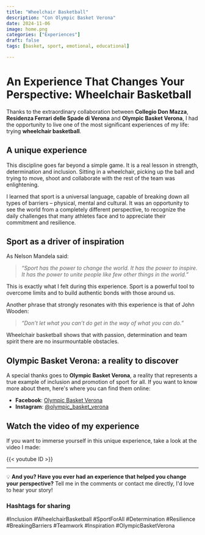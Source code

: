 ```yaml
---
title: "Wheelchair Basketball"
description: "Con Olympic Basket Verona"
date: 2024-11-06
image: home.png
categories: ["Experiences"]
draft: false
tags: [basket, sport, emotional, educational]

---
```


# An Experience That Changes Your Perspective: Wheelchair Basketball

Thanks to the extraordinary collaboration between **Collegio Don Mazza**, **Residenza Ferrari delle Spade di Verona** and **Olympic Basket Verona**, I had the opportunity to live one of the most significant experiences of my life: trying **wheelchair basketball**.

## A unique experience

This discipline goes far beyond a simple game. It is a real lesson in strength, determination and inclusion. Sitting in a wheelchair, picking up the ball and trying to move, shoot and collaborate with the rest of the team was enlightening.

I learned that sport is a universal language, capable of breaking down all types of barriers – physical, mental and cultural. It was an opportunity to see the world from a completely different perspective, to recognize the daily challenges that many athletes face and to appreciate their commitment and resilience.

## Sport as a driver of inspiration

As Nelson Mandela said:
> *“Sport has the power to change the world. It has the power to inspire. It has the power to unite people like few other things in the world.”*

This is exactly what I felt during this experience. Sport is a powerful tool to overcome limits and to build authentic bonds with those around us.

Another phrase that strongly resonates with this experience is that of John Wooden:
> *“Don’t let what you can’t do get in the way of what you can do.”*

Wheelchair basketball shows that with passion, determination and team spirit there are no insurmountable obstacles.

## Olympic Basket Verona: a reality to discover

A special thanks goes to **Olympic Basket Verona**, a reality that represents a true example of inclusion and promotion of sport for all. If you want to know more about them, here's where you can find them online:
- **Facebook**: [Olympic Basket Verona](https://www.facebook.com/OlympicVerona/)
- **Instagram**: [@olympic_basket_verona](https://www.instagram.com/olympic_basket_verona/)

## Watch the video of my experience

If you want to immerse yourself in this unique experience, take a look at the video I made:

{{< youtube ID >}}

---

💡 **And you? Have you ever had an experience that helped you change your perspective?** Tell me in the comments or contact me directly, I'd love to hear your story!

### Hashtags for sharing
#Inclusion #WheelchairBasketball #SportForAll #Determination #Resilience #BreakingBarriers #Teamwork #Inspiration #OlympicBasketVerona
